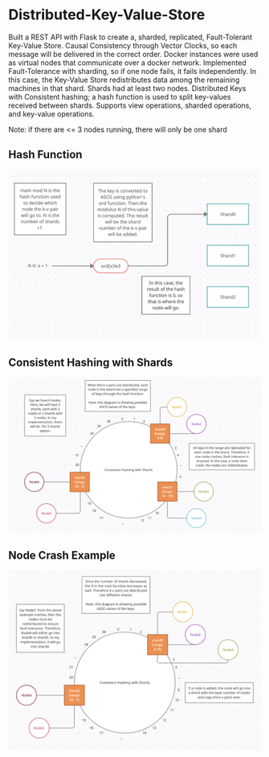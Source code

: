# Distributed-Key-Value-Store

Built a REST API with Flask to create a, sharded, replicated, Fault-Tolerant Key-Value Store. Causal Consistency through Vector Clocks, so each message will be delivered in the correct order.
Docker instances were used as virtual nodes that communicate over a docker network.
Implemented Fault-Tolerance with sharding, so if one node fails, it fails independently. In this case, the Key-Value Store redistributes data among the remaining machines in that shard. Shards had at least two nodes.
Distributed Keys with Consistent hashing; a hash function is used to split key-values received between shards.
Supports view operations, sharded operations, and key-value operations.

Note: if there are <= 3 nodes running, there will only be one shard

## Hash Function
![Alt text](Diagrams/HashFunction.png?raw=true "Hash Function")

## Consistent Hashing with Shards
![Alt text](Diagrams/Shards1.png?raw=true "Shards")

## Node Crash Example
![Alt text](Diagrams/ShardCrash.png?raw=true "Shards")

